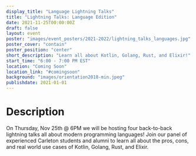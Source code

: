 ```yaml
---
display_title: "Language Lightning Talks"
title: "Lightning Talks: Language Edition"
date: 2021-11-25T00:00:00Z
draft: false
layout: event
poster: "images/event_posters/2021-2022/lightning_talks_languages.jpg"
poster_cover: "contain"
poster_position: "center"
short_description: "Learn all about Kotlin, Golang, Rust, and Elixir!"
start_time: "6:00 - 7:00 PM EST"
location: "Coming Soon"
location_link: "#comingsoon"
background: "images/orientation2018-min.jpeg"
publishdate: 2021-01-01
---
```


# Description

On Thursday, Nov 25th @ 6PM we will be hosting four back-to-back lightning talks all about modern programming languages! Join our panel of experienced Carleton students and alumni to learn all about the pros, cons, and real world use cases of Kotlin, Golang, Rust, and Elixir. 
